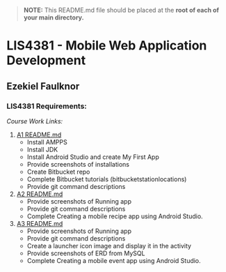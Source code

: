 > **NOTE:** This README.md file should be placed at the **root of each of your main directory.**

# LIS4381 - Mobile Web Application Development

## Ezekiel Faulknor 

### LIS4381 Requirements:

*Course Work Links:*

1. [A1 README.md](a1/README.md "My A1 README.md file")
    - Install AMPPS
    - Install JDK
    - Install Android Studio and create My First App
    - Provide screenshots of installations
    - Create Bitbucket repo
    - Complete Bitbucket tutorials (bitbucketstationlocations)
    - Provide git command descriptions
2. [A2 README.md](a2/README.md "My A2 README.md file")
    - Provide screenshots of Running app
    - Provide git command descriptions
    - Complete Creating a mobile recipe app using Android Studio.
3. [A3 README.md](a3/README.md "My A3 README.md file") 
    - Provide screenshots of Running app
    - Provide git command descriptions
    - Create a launcher icon image and display it in the activity 
    - Provide screenshots of ERD from MySQL
    - Complete Creating a mobile event app using Android Studio.

